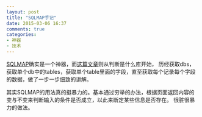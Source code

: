```yaml
---
layout: post
title: "SQLMAP手记"
date: 2015-03-06 16:37
comments: true
categories: 
- 神器
- 技术
---
```


[SQLMAP](http://sqlmap.org/)确实是一个神器，而[这篇文章](http://www.binarytides.com/sqlmap-hacking-tutorial/)则从判断是什么库开始，
历经获取dbs，获取单个db中的tables，获取单个table里面的字段，直至获取每个记录每个字段的数据，做了一步一步细致的讲解。

其实SQLMAP的用法真的挺暴力的。基本通过穷举的办法，根据页面返回内容的变与不变来判断输入的条件是否成立，以此来断定某些信息是否存在。
很脏很暴力的做法。

